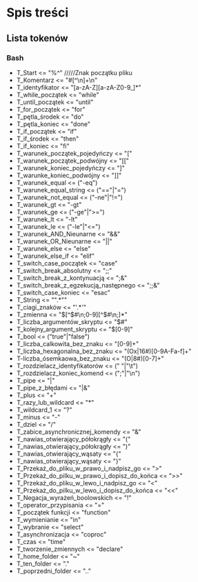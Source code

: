 # Spis treści


## Lista tokenów

### Bash

* T_Start <= "%^"                                       /////Znak początku pliku
* T_Komentarz <= "#[^\n]+\n"
* T_identyfikator <= "[a-zA-Z][a-zA-Z0-9_]*"
* T_while_początek <= "while"
* T_until_początek <= "until"
* T_for_początek <= "for"
* T_pętla_środek <= "do"
* T_pętla_koniec <= "done"
* T_if_początek <= "if"
* T_if_środek <= "then"
* T_if_koniec <= "fi"
* T_warunek_początek_pojedyńczy <= "["
* T_warunek_początek_podwójny <= "[["
* T_warunek_koniec_pojedyńczy <= "]"
* T_warunke_koniec_podwójny <= "]]"
* T_warunek_equal <= ("-eq")
* T_warunek_equal_string <= ("=="|"=")
* T_warunek_not_equal <= ("-ne"|"!=")
* T_warunek_gt <= "-gt"
* T_warunek_ge <= ("-ge"|">=")
* T_warunek_lt <= "-lt"
* T_warunek_le <= ("-le"|"<=")
* T_warunek_AND_Nieunarne <= "&&"
* T_warunek_OR_Nieunarne <= "||"
* T_warunek_else <= "else"
* T_warunek_else_if <= "elif"
* T_switch_case_początek <= "case"
* T_switch_break_absolutny <= ";;"
* T_switch_break_z_kontynuacją <= ";&"
* T_switch_break_z_egzekucją_następnego <= ";;&"
* T_switch_case_koniec <= "esac"
* T_String <= "\".*\""
* T_ciagi_znaków <= "\'.*\'"
* T_zmienna <= "$[^$#\n;0-9][^$#\n;]*"
* T_liczba_argumentów_skryptu <= "$#"
* T_kolejny_argument_skryptu <= "$[0-9]"
* T_bool <= ("true"|"false")
* T_liczba_calkowita_bez_znaku <= "[0-9]+"
* T_liczba_hexagonalna_bez_znaku <= "(Ox|16#)[0-9A-Fa-f]+"
* T-liczba_ósemkaowa_bez_znaku <= "(O|8#)[0-7]+"
* T_rozdzielacz_identyfikatorów <= (" "|"\t")
* T_rozdzielacz_koniec_komend <= (";"|"\n")
* T_pipe <= "|"
* T_pipe_z_błędami <= "|&"
* T_plus <= "+"
* T_razy_lub_wildcard <= "*"
* T_wildcard_1 <= "?"
* T_minus <= "-"
* T_dziel <= "/"
* T_zabice_asynchronicznej_komendy <= "&"
* T_nawias_otwierający_półokrągły <= "("
* T_nawias_otwierający_półokrągły <= ")"
* T_nawias_otwierający_wąsaty <= "{"
* T_nawias_otwierający_wąsaty <= "}"
* T_Przekaż_do_pliku_w_prawo_i_nadpisz_go <= ">"
* T_Przekaż_do_pilku_w_prawo_i_dopisz_do_końca <= ">>"
* T_Przekaż_do_pliku_w_lewo_i_nadpisz_go <= "<"
* T_Przekaż_do_pilku_w_lewo_i_dopisz_do_końca <= "<<"
* T_Negacja_wyrażeń_boolowskich <= "!"
* T_operator_przypisania <= "="
* T_początek funkcji <= "function"
* T_wymienianie <= "in"
* T_wybranie <= "select"
* T_asynchronizacja <= "coproc"
* T_czas <= "time"
* T_tworzenie_zmiennych <= "declare"
* T_home_folder <= "~"
* T_ten_folder <= "."
* T_poprzedni_folder <= ".."
